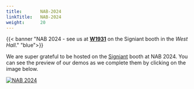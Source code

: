 ```yaml
---
title:       NAB-2024
linkTitle:   NAB-2024
weight:      20
---
```


<div class="ui center aligned  segment">

{{< banner "NAB 2024 - see us at **[W1931](https://nab24.mapyourshow.com/8_0/floorplan/?st=keyword&sv=w1931&hallID=W&selectedBooth=W1931)** on the Signiant booth in the _West Hall_." "blue">}}

We are super grateful to be hosted on the [Signiant] booth at NAB 2024. You can
see the preview of our demos as we complete them by clicking on the image
below.

<a href="/app/demos/">
   <img class="ui centered large bordered rounded image" src="/img/event/nab2024-launcher.png" alt="NAB 2024"/>
   </a>
</div>

[Signiant]: https://nab24.mapyourshow.com/8_0/floorplan/?st=keyword&sv=w1931&hallID=W&selectedBooth=W1931
